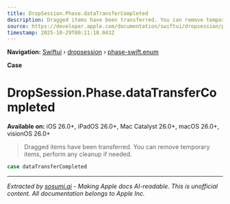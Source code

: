 ```yaml
---
title: DropSession.Phase.dataTransferCompleted
description: Dragged items have been transferred. You can remove temporary items, perform any cleanup if needed.
source: https://developer.apple.com/documentation/swiftui/dropsession/phase-swift.enum/datatransfercompleted
timestamp: 2025-10-29T00:11:18.043Z
---
```


**Navigation:** [Swiftui](/documentation/swiftui) › [dropsession](/documentation/swiftui/dropsession) › [phase-swift.enum](/documentation/swiftui/dropsession/phase-swift.enum)

**Case**

# DropSession.Phase.dataTransferCompleted

**Available on:** iOS 26.0+, iPadOS 26.0+, Mac Catalyst 26.0+, macOS 26.0+, visionOS 26.0+

> Dragged items have been transferred. You can remove temporary items, perform any cleanup if needed.

```swift
case dataTransferCompleted
```

---

*Extracted by [sosumi.ai](https://sosumi.ai) - Making Apple docs AI-readable.*
*This is unofficial content. All documentation belongs to Apple Inc.*
